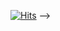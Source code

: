 <!-- - Interested in Kotlin, Android and Spring boot
<!--
**wlwlsus/wlwlsus** is a ✨ _special_ ✨ repository because its `README.md` (this file) appears on your GitHub profile.

Here are some ideas to get you started:

- 🔭 I’m currently working on ...
- 🌱 I’m currently learning ...
- 👯 I’m looking to collaborate on ...
- 🤔 I’m looking for help with ...
- 💬 Ask me about ...
- 📫 How to reach me: ...
- 😄 Pronouns: ...
- ⚡ Fun fact: ...

### Repository

- :cloud:EMG Sensor Dataset - Machine Learning Application 
- :sunny:Spring Back-end Development
- :snowflake:Android Applications Using Android Studios
- :cyclone:My Web Page via GitHub
<!--[![Anurag's github stats](https://github-readme-stats.vercel.app/api?username=wlwlsus)](https://github.com/anuraghazra/github-readme-stats)-->

[![Hits](https://hits.seeyoufarm.com/api/count/incr/badge.svg?url=https%3A%2F%2Fgithub.com%2Fwlwlsus&count_bg=%23B0B09E&title_bg=%238C84E1&icon=windows.svg&icon_color=%232F1313&title=hits&edge_flat=false)](https://hits.seeyoufarm.com) 
 -->
